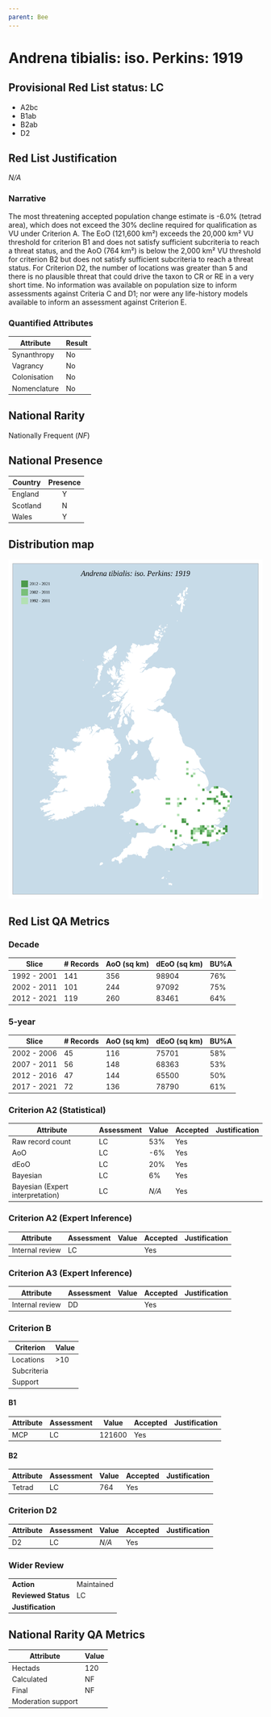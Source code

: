 ```yaml
---
parent: Bee
---
```


# Andrena tibialis: iso. Perkins: 1919

## Provisional Red List status: LC
- A2bc
- B1ab
- B2ab
- D2

## Red List Justification
*N/A*

### Narrative


The most threatening accepted population change estimate is -6.0% (tetrad area), which does not exceed the 30% decline required for qualification as VU under Criterion A. The EoO (121,600 km²) exceeds the 20,000 km² VU threshold for criterion B1 and does not satisfy sufficient subcriteria to reach a threat status, and the AoO (764 km²) is below the 2,000 km² VU threshold for criterion B2 but does not satisfy sufficient subcriteria to reach a threat status. For Criterion D2, the number of locations was greater than 5 and there is no plausible threat that could drive the taxon to CR or RE in a very short time. No information was available on population size to inform assessments against Criteria C and D1; nor were any life-history models available to inform an assessment against Criterion E.

### Quantified Attributes
|Attribute|Result|
|---|---|
|Synanthropy|No|
|Vagrancy|No|
|Colonisation|No|
|Nomenclature|No|


## National Rarity
Nationally Frequent (*NF*)

## National Presence
|Country|Presence
|---|:-:|
|England|Y|
|Scotland|N|
|Wales|Y|


## Distribution map
![](../map/29.svg)

## Red List QA Metrics
### Decade
| Slice | # Records | AoO (sq km) | dEoO (sq km) |BU%A |
|---|---|---|---|---|
|1992 - 2001|141|356|98904|76%|
|2002 - 2011|101|244|97092|75%|
|2012 - 2021|119|260|83461|64%|

### 5-year
| Slice | # Records | AoO (sq km) | dEoO (sq km) |BU%A |
|---|---|---|---|---|
|2002 - 2006|45|116|75701|58%|
|2007 - 2011|56|148|68363|53%|
|2012 - 2016|47|144|65500|50%|
|2017 - 2021|72|136|78790|61%|

### Criterion A2 (Statistical)
|Attribute|Assessment|Value|Accepted|Justification
|---|---|---|---|---|
|Raw record count|LC|53%|Yes||
|AoO|LC|-6%|Yes||
|dEoO|LC|20%|Yes||
|Bayesian|LC|6%|Yes||
|Bayesian (Expert interpretation)|LC|*N/A*|Yes||

### Criterion A2 (Expert Inference)
|Attribute|Assessment|Value|Accepted|Justification
|---|---|---|---|---|
|Internal review|LC||Yes||

### Criterion A3 (Expert Inference)
|Attribute|Assessment|Value|Accepted|Justification
|---|---|---|---|---|
|Internal review|DD||Yes||

### Criterion B
|Criterion| Value|
|---|---|
|Locations|>10|
|Subcriteria||
|Support||

#### B1
|Attribute|Assessment|Value|Accepted|Justification
|---|---|---|---|---|
|MCP|LC|121600|Yes||

#### B2
|Attribute|Assessment|Value|Accepted|Justification
|---|---|---|---|---|
|Tetrad|LC|764|Yes||

### Criterion D2
|Attribute|Assessment|Value|Accepted|Justification
|---|---|---|---|---|
|D2|LC|*N/A*|Yes||

### Wider Review
|  |  |
|---|---|
|**Action**|Maintained|
|**Reviewed Status**|LC|
|**Justification**||

## National Rarity QA Metrics
|Attribute|Value|
|---|---|
|Hectads|120|
|Calculated|NF|
|Final|NF|
|Moderation support||
